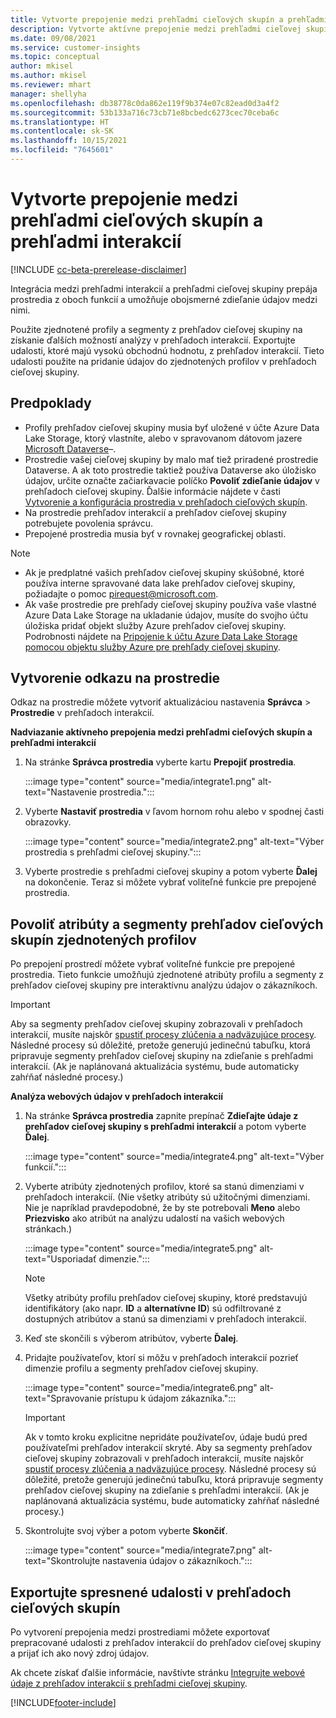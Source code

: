```yaml
---
title: Vytvorte prepojenie medzi prehľadmi cieľových skupín a prehľadmi interakcií
description: Vytvorte aktívne prepojenie medzi prehľadmi cieľovej skupiny a prehľadmi interakcií a povoľte obojsmerné zdieľanie údajov.
ms.date: 09/08/2021
ms.service: customer-insights
ms.topic: conceptual
author: mkisel
ms.author: mkisel
ms.reviewer: mhart
manager: shellyha
ms.openlocfilehash: db38778c0da862e119f9b374e07c82ead0d3a4f2
ms.sourcegitcommit: 53b133a716c73cb71e8bcbedc6273cec70ceba6c
ms.translationtype: HT
ms.contentlocale: sk-SK
ms.lasthandoff: 10/15/2021
ms.locfileid: "7645601"
---
```

# <a name="create-a-link-between-audience-insights-and-engagement-insights"></a>Vytvorte prepojenie medzi prehľadmi cieľových skupín a prehľadmi interakcií

[!INCLUDE [cc-beta-prerelease-disclaimer](includes/cc-beta-prerelease-disclaimer.md)]

Integrácia medzi prehľadmi interakcií a prehľadmi cieľovej skupiny prepája prostredia z oboch funkcií a umožňuje obojsmerné zdieľanie údajov medzi nimi.

Použite zjednotené profily a segmenty z prehľadov cieľovej skupiny na získanie ďalších možností analýzy v prehľadoch interakcií. Exportujte udalosti, ktoré majú vysokú obchodnú hodnotu, z prehľadov interakcií. Tieto udalosti použite na pridanie údajov do zjednotených profilov v prehľadoch cieľovej skupiny.

## <a name="prerequisites"></a>Predpoklady

- Profily prehľadov cieľovej skupiny musia byť uložené v účte Azure Data Lake Storage, ktorý vlastníte, alebo v spravovanom dátovom jazere [Microsoft Dataverse](/powerapps/maker/data-platform/data-platform-intro.md)&ndash;. 
- Prostredie vašej cieľovej skupiny by malo mať tiež priradené prostredie Dataverse. A ak toto prostredie taktiež používa Dataverse ako úložisko údajov, určite označte začiarkavacie políčko **Povoliť zdieľanie údajov** v prehľadoch cieľovej skupiny. Ďalšie informácie nájdete v časti [Vytvorenie a konfigurácia prostredia v prehľadoch cieľových skupín](../audience-insights/create-environment.md).
- Na prostredie prehľadov interakcií a prehľadov cieľovej skupiny potrebujete povolenia správcu.
- Prepojené prostredia musia byť v rovnakej geografickej oblasti.

> [!NOTE]
> - Ak je predplatné vašich prehľadov cieľovej skupiny skúšobné, ktoré používa interne spravované data lake prehľadov cieľovej skupiny, požiadajte o pomoc [pirequest@microsoft.com](mailto:pirequest@microsoft.com). 
> - Ak vaše prostredie pre prehľady cieľovej skupiny používa vaše vlastné Azure Data Lake Storage na ukladanie údajov, musíte do svojho účtu úložiska pridať objekt služby Azure prehľadov cieľovej skupiny. Podrobnosti nájdete na [Pripojenie k účtu Azure Data Lake Storage pomocou objektu služby Azure pre prehľady cieľovej skupiny](../audience-insights/connect-service-principal.md). 


## <a name="create-an-environment-link"></a>Vytvorenie odkazu na prostredie

Odkaz na prostredie môžete vytvoriť aktualizáciou nastavenia **Správca** > **Prostredie** v prehľadoch interakcií.

**Nadviazanie aktívneho prepojenia medzi prehľadmi cieľových skupín a prehľadmi interakcií**

1. Na stránke **Správca prostredia** vyberte kartu **Prepojiť prostredia**.

    :::image type="content" source="media/integrate1.png" alt-text="Nastavenie prostredia.":::

1. Vyberte **Nastaviť prostredia** v ľavom hornom rohu alebo v spodnej časti obrazovky.

     :::image type="content" source="media/integrate2.png" alt-text="Výber prostredia s prehľadmi cieľovej skupiny.":::

1. Vyberte prostredie s prehľadmi cieľovej skupiny a potom vyberte **Ďalej** na dokončenie. Teraz si môžete vybrať voliteľné funkcie pre prepojené prostredia.
 
## <a name="enable-audience-insights-unified-profiles-attributes-and-segments"></a>Povoliť atribúty a segmenty prehľadov cieľových skupín zjednotených profilov

Po prepojení prostredí môžete vybrať voliteľné funkcie pre prepojené prostredia. Tieto funkcie umožňujú zjednotené atribúty profilu a segmenty z prehľadov cieľovej skupiny pre interaktívnu analýzu údajov o zákazníkoch.

> [!IMPORTANT]
> Aby sa segmenty prehľadov cieľovej skupiny zobrazovali v prehľadoch interakcií, musíte najskôr [spustiť procesy zlúčenia a nadväzujúce procesy](../audience-insights/merge-entities.md). Následné procesy sú dôležité, pretože generujú jedinečnú tabuľku, ktorá pripravuje segmenty prehľadov cieľovej skupiny na zdieľanie s prehľadmi interakcií. (Ak je naplánovaná aktualizácia systému, bude automaticky zahŕňať následné procesy.)

**Analýza webových údajov v prehľadoch interakcií**

1. Na stránke **Správca prostredia** zapnite prepínač **Zdieľajte údaje z prehľadov cieľovej skupiny s prehľadmi interakcií** a potom vyberte **Ďalej**.

    :::image type="content" source="media/integrate4.png" alt-text="Výber funkcií.":::

1. Vyberte atribúty zjednotených profilov, ktoré sa stanú dimenziami v prehľadoch interakcií. (Nie všetky atribúty sú užitočnými dimenziami. Nie je napríklad pravdepodobné, že by ste potrebovali **Meno** alebo **Priezvisko** ako atribút na analýzu udalostí na vašich webových stránkach.)

    :::image type="content" source="media/integrate5.png" alt-text="Usporiadať dimenzie.":::

   >[!NOTE]
   > Všetky atribúty profilu prehľadov cieľovej skupiny, ktoré predstavujú identifikátory (ako napr. **ID** a **alternatívne ID**) sú odfiltrované z dostupných atribútov a stanú sa dimenziami v prehľadoch interakcií.

1. Keď ste skončili s výberom atribútov, vyberte **Ďalej**.
1. Pridajte používateľov, ktorí si môžu v prehľadoch interakcií pozrieť dimenzie profilu a segmenty prehľadov cieľovej skupiny.

    :::image type="content" source="media/integrate6.png" alt-text="Spravovanie prístupu k údajom zákazníka.":::

   > [!IMPORTANT]
   > Ak v tomto kroku explicitne nepridáte používateľov, údaje budú pred používateľmi prehľadov interakcií skryté.
   > Aby sa segmenty prehľadov cieľovej skupiny zobrazovali v prehľadoch interakcií, musíte najskôr [spustiť procesy zlúčenia a nadväzujúce procesy](../audience-insights/merge-entities.md). Následné procesy sú dôležité, pretože generujú jedinečnú tabuľku, ktorá pripravuje segmenty prehľadov cieľovej skupiny na zdieľanie s prehľadmi interakcií. (Ak je naplánovaná aktualizácia systému, bude automaticky zahŕňať následné procesy.)

1. Skontrolujte svoj výber a potom vyberte **Skončiť**.

    :::image type="content" source="media/integrate7.png" alt-text="Skontrolujte nastavenia údajov o zákazníkoch.":::

## <a name="export-refined-events-to-audience-insights"></a>Exportujte spresnené udalosti v prehľadoch cieľových skupín

Po vytvorení prepojenia medzi prostrediami môžete exportovať prepracované udalosti z prehľadov interakcií do prehľadov cieľovej skupiny a prijať ich ako nový zdroj údajov. 

Ak chcete získať ďalšie informácie, navštívte stránku [Integrujte webové údaje z prehľadov interakcií s prehľadmi cieľovej skupiny](../audience-insights/integrate-engagement-insights.md).

<!--
## Share engagement insights refined events with audience insights

After you create a link between environments, a new option becomes available for you to share [refined events](refined-events.md) with audience insights.

Consider the following when creating refined events for audience insights: 

- Provide a meaningful name for the refined event. It will be used as an activity name in audience insights.
- Select at least the following properties to create an activity in audience insights: 
    - Signal.Action.Name indicates the activity details.
    - Signal.User.Id maps with the customer ID.
    - Signal.View.Uri is a web address as a basis for segments or measures.
    - Signal.Export.Id is a primary key for events.
    - Signal.Timestamp determines the date and time for the activity.

To share refined events:

1. From the engagement insights menu, select **Data** and then select the **Events** tab.
2. On the **Action** menu, select **Share as activity**.

    :::image type="content" source="media/integrate8.png" alt-text="Data shared events settings.":::

3. You can view and stop actively shared events on the **Export and Sharing** tab.
4. -- per Michael K, we need a mock here (Mukesh needs to update to reflect what happens in AUI once a user shares a refined event (i.e. no longer AUI, data wrangler needs to go discover data in the storage, the shared event is available as a DS and entity, correct?)

### Attach refined events shared as activities to unified profiles in audience insights

You can bring customer web activity data from engagement insights into audience insights. In addition to transactional, demographic, or behavioral data, you can view activities on the web in unified customer profiles. You can then use these profiles to get insights such as segments, measures, and predictions for audience activation.

Follow the steps in [data unification](../audience-insights/data-unification.md) to map, match, and merge website authentication information to unified profiles in audience insights.

You can also share refined events that are now available in audience insights, identified as data sources and entities. 

Next, you can relate event data from engagement insights as unified activities in customer profiles.

### Relate refined event data as an activity of a customer profile

After unifying the data, you can configure the activity for the customer profile. For more information, go to [Customer activities](../audience-insights/activities.md).

:::image type="content" source="media/web-event-activity.png" alt-text="Activities page with expanded Edit activity pane.":::

Next, configure the new activity by using mapping elements: 

- **Primary Key**: Signal.Export.Id, a unique ID that is available for every event record in engagement insights. This property is automatically generated.

- **Timestamp**: Signal.Timestamp in the event property.

- **Event**: Signal.Name, the event name that you want to track.

- **Web address**: Signal.View.Uri that refers to the URI of the page that created the event.

- **Details**: Signal.Action.Name to represent the information to associate with the event. The selected property in this case indicates that the event is for email promotion.

- **Activity type**: In this example, we choose the existing activity type WebLog. This selection is a useful filter option to run prediction models or create segments based on this activity type.

- **Set up relationship**: This important setting ties the activity to existing customer profiles. **Signal.User.Id** is the identifier configured in the SDK to be collected. It relates to the user ID in other data sources that are configured in audience insights. 

This example configures the relationship between Signal.User.Id and RetailCustomers:CustomerRetailId, which is the primary key that was identified in the map step of the data unification process.

After processing the activities, you can review customer records and open a customer card to see activities from engagement insights in the timeline. 

> [!TIP]
> To find a customer ID that has an engagement insights activity, go to **Entities** and preview the data for the UnifiedActivity entity. **ActivityTypeDisplay = WebLog** contains the engagement insights activity configured in the preceding example. Copy the customer ID for one of those records and search<!--note from editor: Edit okay? I couldn't quite follow this.-- > for that ID on the **Customers** page.

--> 

[!INCLUDE[footer-include](../includes/footer-banner.md)]
